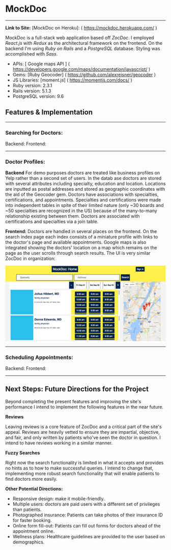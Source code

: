 # MockDoc
-----
**Link to Site:** [MockDoc on Heroku]: ( https://mockdoc.herokuapp.com/ )


MockDoc is a full-stack web application based off *ZocDoc*. I employed *React.js* with *Redux*
as the architectural framework on the frontend. On the backend I'm using *Ruby on Rails* and a
*PostgreSQL* database. Styling was accomplished with *Sass*.

* APIs: [ Google maps API ] ( https://developers.google.com/maps/documentation/javascript/ )
* Gems: [Ruby Geocoder] ( https://github.com/alexreisner/geocoder )
* JS Libraries: [moment.js] ( https://momentjs.com/docs/ )
* Ruby version: 2.3.1
* Rails version: 5.1.3
* PostgreSQL version: 9.6

## Features & Implementation
-----
### Searching for Doctors:
Backend:
Frontend:

---
### Doctor Profiles:
**Backend** For demo purposes doctors are treated like business profiles on Yelp rather than a second set of users. In the datab ase doctors are stored with several attributes including specialty, education and location. Locations are inputted as postal addresses and stored as geographic coordinates with the aid of the Geocoder gem. Doctors have associations with specialties, certifications, and appointments.
Specialties and certifications were made into independent tables in spite of their limited nature (only ~30 boards and ~50 specialties are recognized in the US) because of the many-to-many relationship existing between them. Doctors are associated with certifications and specialties via a join table.


**Frontend:** Doctors are handled in several places on the frontend. On the search index page each index consists of a miniature profile with links to the doctor's page and available appointments. Google maps is also integrated showing the doctors' location on a map which remains on the page as the user scrolls through search results. The UI is very similar ZocDoc in organization:

![image of MockDoc search index ](./docs/wireframes/search-index.png)

-----
### Scheduling Appointments:
Backend:
Frontend:

-----
## Next Steps: Future Directions for the Project

Beyond completing the present features and improving the site's performance I intend to implement the
following features in the near future.

**Reviews**

Leaving reviews is a core feature of ZocDoc and a critical part of the site's appeal. Reviews are heavily vetted to ensure they are impartial, objective, and fair, and only written by patients who've
seen the doctor in question. I intend to have reviews working in a similar manner.

**Fuzzy Searches**

Right now the search functionality is limited in what it accepts and provides no hints as to how to make successful queries. I intend to change that, implementing more robust search functionality that will enable patients to find doctors more easily.

**Other Potential Directions:**
* Responsive design: make it mobile-friendly.
* Multiple users: doctors are paid users with a different set of privileges than patients.
* Photographed insurance: Patients can take photos of their insurance ID for faster booking.
* Online form fill-out: Patients can fill out forms for doctors ahead of the appointment online.
* Wellness plans: Healthcare guidelines are provided to the user based on demographics.
